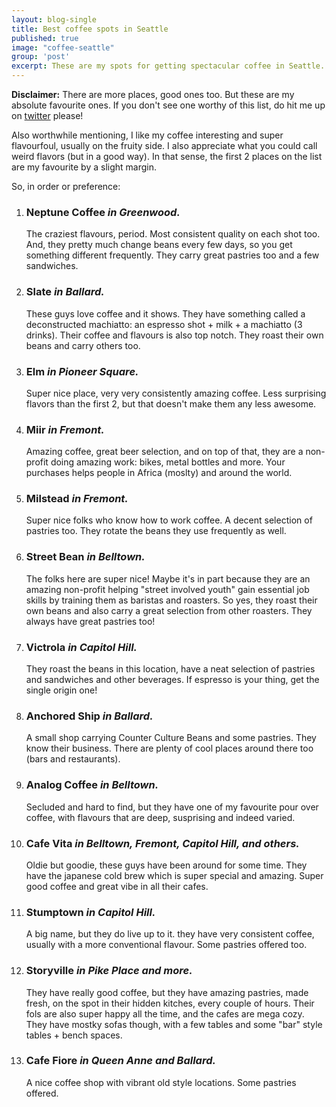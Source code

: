 ```yaml
---
layout: blog-single
title: Best coffee spots in Seattle
published: true
image: "coffee-seattle"
group: 'post'
excerpt: These are my spots for getting spectacular coffee in Seattle.
---
```


<p><strong>Disclaimer:</strong> There are more places, good ones too. But these are my absolute favourite ones. If you don't see one worthy of this list, do hit me up on <a href="http://twitter.com/arturogoicochea">twitter</a> please!</p>

<p>Also worthwhile mentioning, I like my coffee interesting and super flavourfoul, usually on the fruity side. I also appreciate what you could call weird flavors (but in a good way). In that sense, the first 2 places on the list are my favourite by a slight margin.</p>

<p>So, in order or preference:</p>

<ol>

<li>
<!-- <img src="neptune"> -->
<h3><strong>Neptune Coffee</strong> <em>in Greenwood.</em></h3>
<p>The craziest flavours, period. Most consistent quality on each shot too. And, they pretty much change beans every few days, so you get something different frequently. They carry great pastries too and a few sandwiches. </p>
</li>

<li>
<!-- <img src="slate"> -->
<h3><strong>Slate</strong> <em>in Ballard.</em></h3>
<p>These guys love coffee and it shows. They have something called a deconstructed machiatto: an espresso shot + milk + a machiatto (3 drinks). Their coffee and flavours is also top notch. They roast their own beans and carry others too.</p>
</li>

<li>
<!-- <img src="elm"> -->
<!-- <ul><li><strong>Workability</strong></li><li>No plugs</li><li>Has wifi</li><li>Tables and bar</li></ul> -->
<h3><strong>Elm</strong> <em>in Pioneer Square.</em></h3>
<p>Super nice place, very very consistently amazing coffee. Less surprising flavors than the first 2, but that doesn't make them any less awesome.</p>
</li>

<li>
<!-- <img src="miir"> -->
<h3><strong>Miir</strong> <em>in Fremont.</em></h3>
<p>Amazing coffee, great beer selection, and on top of that, they are a non-profit doing amazing work: bikes, metal bottles and more. Your purchases helps people in Africa (moslty) and around the world.</p>
</li>

<li>
<!-- <img src="milstead"> -->
<h3><strong>Milstead</strong> <em>in Fremont.</em></h3>
<p>Super nice folks who know how to work coffee. A decent selection of pastries too. They rotate the beans they use frequently as well.</p>
</li>

<li>
<!-- <img src="street-bean"> -->
<h3><strong>Street Bean</strong> <em>in Belltown.</em></h3>
<p>The folks here are super nice! Maybe it's in part because they are an amazing non-profit helping "street involved youth" gain essential job skills by training them as baristas and roasters. So yes, they roast their own beans and also carry a great selection from other roasters. They always have great pastries too!</p>
</li>

<li>
<!-- <img src="victrola"> -->
<h3><strong>Victrola</strong> <em>in Capitol Hill.</em></h3>
<p>They roast the beans in this location, have a neat selection of pastries and sandwiches and other beverages. If espresso is your thing, get the single origin one!</p>
</li>

<li>
<!-- <img src="anchored"> -->
<h3><strong>Anchored Ship</strong> <em>in Ballard.</em></h3>
<p>A small shop carrying Counter Culture Beans and some pastries. They know their business. There are plenty of cool places around there too (bars and restaurants).</p>
</li>

<li>
<!-- <img src="analog"> -->
<h3><strong>Analog Coffee</strong> <em>in Belltown.</em></h3>
<p>Secluded and hard to find, but they have one of my favourite pour over coffee, with flavours that are deep, susprising and indeed varied.</p>
</li>

<li>
<!-- <img src="vita"> -->
<h3><strong>Cafe Vita</strong> <em>in Belltown, Fremont, Capitol Hill, and others.</em></h3>
<p>Oldie but goodie, these guys have been around for some time. They have the japanese cold brew which is super special and amazing. Super good coffee and great vibe in all their cafes.</p>
</li>

<li>
<!-- <img src="stumptown"> -->
<h3><strong>Stumptown</strong> <em>in Capitol Hill.</em></h3>
<p>A big name, but they do live up to it. they have very consistent coffee, usually with a more conventional flavour. Some pastries offered too.</p>
</li>

<li>
<!-- <img src="storyville"> -->
<h3><strong>Storyville</strong> <em>in Pike Place and more.</em></h3>
<p>They have really good coffee, but they have amazing pastries, made fresh, on the spot in their hidden kitches, every couple of hours. Their fols are also super happy all the time, and the cafes are mega cozy. They have mostky sofas though, with a few tables and some "bar" style tables + bench spaces.</p>
</li>

<li>
<!-- <img src="fiore"> -->
<h3><strong>Cafe Fiore</strong> <em>in Queen Anne and Ballard.</em></h3>
<p>A nice coffee shop with vibrant old style locations. Some pastries offered.</p>
</li>

</ol>
